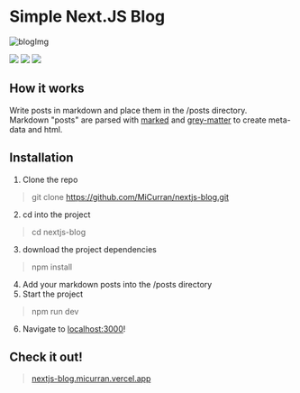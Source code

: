 # Simple Next.JS Blog

![blogImg](./public/nextblog.png)  
  

![](https://img.shields.io/github/last-commit/MiCurran/nextjs-blog)  ![](https://img.shields.io/github/languages/code-size/MiCurran/nextjs-blog) ![](https://img.shields.io/github/package-json/v/MiCurran/nextjs-blog)
## How it works
Write posts in markdown and place them in the /posts directory.  
Markdown "posts" are parsed with [marked](https://www.npmjs.com/package/marked) and [grey-matter](https://www.npmjs.com/package/gray-matter) to create meta-data and html.

## Installation
1. Clone the repo
> git clone https://github.com/MiCurran/nextjs-blog.git
2. cd into the project
> cd nextjs-blog
3. download the project dependencies
> npm install
4. Add your markdown posts into the /posts directory
5. Start the project
> npm run dev
6. Navigate to [localhost:3000](http://localhost:3000)!

## Check it out!
> [nextjs-blog.micurran.vercel.app](https://nextjs-blog.micurran.vercel.app)